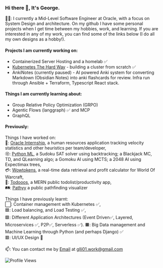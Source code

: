 ### Hi there 👋, It's George.  
  
🙍‍♂️: I currently a Mid-Level Software Engineer at Oracle, with a focus on System Design and architecture. On my github I have some personal projects when I get time between my hobbies, work, and learning. If you are interested in any of my work, you can find some of the links below (I do all my own designs as a hobby!).

#### Projects I am currently working on:
- Containerized Server Hosting and a homelab ✅
- [Kubernetes The Hard Way](https://github.com/glli01/kubernetesthehardway) - building a cluster from scratch ✅
- AnkiNotes (currently paused) - AI powered Anki system for converting Markdown (Obsidian Notes) into anki flashcards for review. Infra run through Ansible + Terraform, Typescript React stack.
  
#### Things I am currently learning about:
- Group Relative Policy Optimization (GRPO)
- Agentic Flows (langgraph) ✅ and MCP
- GraphQL

  
#### Previously:  
Things I have worked on:  
🤝‍: [Oracle Internship](), a human resources application tracking velocity statistics and other heuristics per team/developer,  
🉑: [Python ML](), a Sudoku SAT solver using backtracking; a Blackjack MC, TD, and QLearning algo; a Gomoku AI using MCTS; a 2048 AI using Expectimax trees,  
💳: [Wowtokens](), a real-time data retrieval and profit calculator for World Of Warcraft,  
📔: [Todooos](), a MERN public todolist/productivity app,  
🛤️: [Pathyy](https://www.pathyy.com) a public pathfinding visualizer  

Things I have previously learnt:  
⬜: Container management with Kubernetes ✅,  
🟦: Load balancing, and Load Testing ✅,  
🟩: Different Application Architectures (Event Driven✅, Layered, Microservices ✅, P2P✅, Serverless ✅). 
🟧: Big Data management and Machine Learning through Python (and perhaps Django) ✅  
🟥: UI/UX Design 🔰  
  
  
📫: You can contact me by [Email](https://mailto:glli01.work@gmail.com) at glli01.work@gmail.com

![Profile Views](https://komarev.com/ghpvc/?username=glli01&style=flat-square&color=blue)
<!--
**glli01/glli01** is a ✨ _special_ ✨ repository because its `README.md` (this file) appears on your GitHub profile.

Here are some ideas to get you started:

- 🔭 I’m currently working on ...
- 🌱 I’m currently learning ...
- 👯 I’m looking to collaborate on ...
- 🤔 I’m looking for help with ...
- 💬 Ask me about ...
- 📫 How to reach me: ...
- 😄 Pronouns: ...
- ⚡ Fun fact: ...
-->
